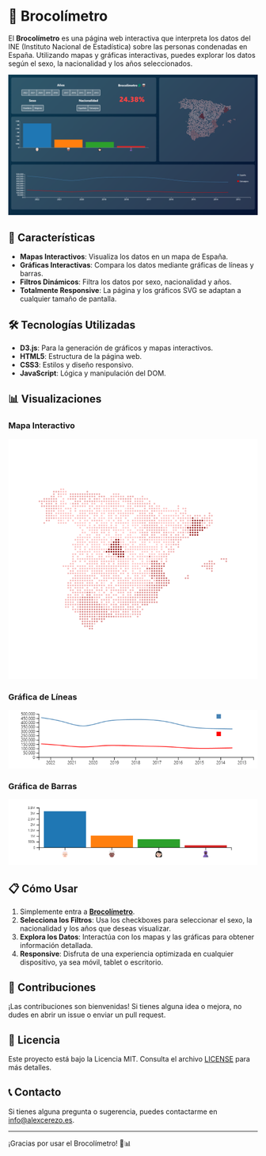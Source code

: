 # 🥦 Brocolímetro

El **Brocolímetro** es una página web interactiva que interpreta los datos del INE (Instituto Nacional de Estadística) sobre las personas condenadas en España. Utilizando mapas y gráficas interactivas, puedes explorar los datos según el sexo, la nacionalidad y los años seleccionados.

![Brocolímetro](img/image.png)

## 🚀 Características

- **Mapas Interactivos**: Visualiza los datos en un mapa de España.
- **Gráficas Interactivas**: Compara los datos mediante gráficas de líneas y barras.
- **Filtros Dinámicos**: Filtra los datos por sexo, nacionalidad y años.
- **Totalmente Responsive**: La página y los gráficos SVG se adaptan a cualquier tamaño de pantalla.

## 🛠️ Tecnologías Utilizadas

- **D3.js**: Para la generación de gráficos y mapas interactivos.
- **HTML5**: Estructura de la página web.
- **CSS3**: Estilos y diseño responsivo.
- **JavaScript**: Lógica y manipulación del DOM.

## 📊 Visualizaciones

### Mapa Interactivo

![Mapa Interactivo](img/map-image.png)

### Gráfica de Líneas

![Gráfica de Líneas](img/linechart-image.png)

### Gráfica de Barras

![Gráfica de Barras](img/barchart-image.png)

## 📋 Cómo Usar

1. Simplemente entra a **[Brocolímetro](https://alexcerezo.github.io/brocolimetro)**.
2. **Selecciona los Filtros**: Usa los checkboxes para seleccionar el sexo, la nacionalidad y los años que deseas visualizar.
3. **Explora los Datos**: Interactúa con los mapas y las gráficas para obtener información detallada.
4. **Responsive**: Disfruta de una experiencia optimizada en cualquier dispositivo, ya sea móvil, tablet o escritorio.

## 🤝 Contribuciones

¡Las contribuciones son bienvenidas! Si tienes alguna idea o mejora, no dudes en abrir un issue o enviar un pull request.

## 📄 Licencia

Este proyecto está bajo la Licencia MIT. Consulta el archivo [LICENSE](LICENSE) para más detalles.

## 📞 Contacto

Si tienes alguna pregunta o sugerencia, puedes contactarme en [info@alexcerezo.es](info@alexcerezo.es).

---

¡Gracias por usar el Brocolímetro! 🥦📊